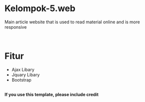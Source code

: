 # Kelompok-5.web
<p>
  Main article website that is used to read material online and is more responsive
</p>
<br>
<h1>Fitur</h1>
<ul>
  <li>Ajax Libary</li>
  <li>Jquary Libary</li>
  <li>Bootstrap</li> 
</ul>
<br>
<b>If you use this template, please include credit</b>
